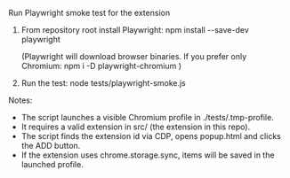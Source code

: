 Run Playwright smoke test for the extension

1. From repository root install Playwright:
   npm install --save-dev playwright

   (Playwright will download browser binaries. If you prefer only Chromium:
   npm i -D playwright-chromium )

2. Run the test:
   node tests/playwright-smoke.js

Notes:
- The script launches a visible Chromium profile in ./tests/.tmp-profile.
- It requires a valid extension in src/ (the extension in this repo).
- The script finds the extension id via CDP, opens popup.html and clicks the ADD button.
- If the extension uses chrome.storage.sync, items will be saved in the launched profile.
